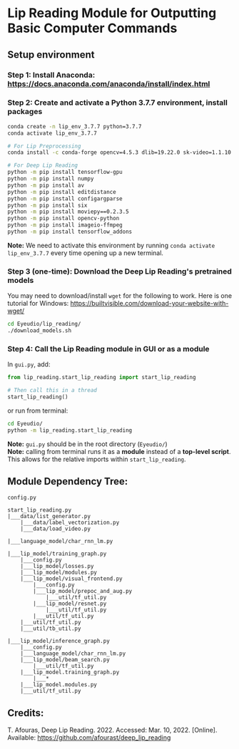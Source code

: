 # Lip Reading Module for Outputting Basic Computer Commands

## Setup environment

### Step 1: Install Anaconda: https://docs.anaconda.com/anaconda/install/index.html

### Step 2: Create and activate a Python 3.7.7 environment, install packages
```bash
conda create -n lip_env_3.7.7 python=3.7.7
conda activate lip_env_3.7.7

# For Lip Preprocessing
conda install -c conda-forge opencv=4.5.3 dlib=19.22.0 sk-video=1.1.10

# For Deep Lip Reading
python -m pip install tensorflow-gpu
python -m pip install numpy
python -m pip install av
python -m pip install editdistance
python -m pip install configargparse
python -m pip install six
python -m pip install moviepy==0.2.3.5
python -m pip install opencv-python
python -m pip install imageio-ffmpeg
python -m pip install tensorflow_addons
```

**Note:** We need to activate this environment by running `conda activate lip_env_3.7.7` every time opening up a new terminal.

### Step 3 (one-time): Download the Deep Lip Reading's pretrained models
You may need to download/install `wget` for the following to work. 
Here is one tutorial for Windows: https://builtvisible.com/download-your-website-with-wget/
```bash
cd Eyeudio/lip_reading/
./download_models.sh
```

### Step 4: Call the Lip Reading module in GUI or as a module
In `gui.py`, add:
```python
from lip_reading.start_lip_reading import start_lip_reading

# Then call this in a thread
start_lip_reading()
```
or run from terminal:
```bash
cd Eyeudio/
python -m lip_reading.start_lip_reading
```

**Note:** `gui.py` should be in the root directory (`Eyeudio/`)  
**Note:** calling from terminal runs it as a **module** instead of a **top-level script**. This allows for the relative imports within `start_lip_reading`.

## Module Dependency Tree:

```
config.py

start_lip_reading.py
|___data/list_generator.py
	|___data/label_vectorization.py
	|___data/load_video.py

|___language_model/char_rnn_lm.py

|___lip_model/training_graph.py
	|___config.py
	|___lip_model/losses.py
	|___lip_model/modules.py
	|___lip_model/visual_frontend.py
		|___config.py
		|___lip_model/prepoc_and_aug.py
			|___util/tf_util.py
		|___lip_model/resnet.py
			|___util/tf_util.py
		|___util/tf_util.py
	|___util/tf_util.py
	|___util/tb_util.py

|___lip_model/inference_graph.py
	|___config.py
	|___language_model/char_rnn_lm.py
	|___lip_model/beam_search.py
		|___util/tf_util.py
	|___lip_model.training_graph.py
		|___*
	|___lip_model.modules.py
	|___util/tf_util.py
```

## Credits:

T. Afouras, Deep Lip Reading. 2022. Accessed: Mar. 10, 2022. [Online]. Available: https://github.com/afourast/deep_lip_reading

